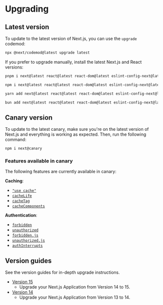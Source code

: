 # Upgrading

## Latest version

To update to the latest version of Next.js, you can use the `upgrade` codemod:

```bash filename="Terminal"
npx @next/codemod@latest upgrade latest
```

If you prefer to upgrade manually, install the latest Next.js and React versions:

```bash package="pnpm"
pnpm i next@latest react@latest react-dom@latest eslint-config-next@latest
```

```bash package="npm"
npm i next@latest react@latest react-dom@latest eslint-config-next@latest
```

```bash package="yarn"
yarn add next@latest react@latest react-dom@latest eslint-config-next@latest
```

```bash package="bun"
bun add next@latest react@latest react-dom@latest eslint-config-next@latest
```

## Canary version

To update to the latest canary, make sure you're on the latest version of Next.js and everything is working as expected. Then, run the following command:

```bash filename="Terminal"
npm i next@canary
```

### Features available in canary

The following features are currently available in canary:

**Caching**:

* [`"use cache"`](/docs/app/api-reference/directives/use-cache.md)
* [`cacheLife`](/docs/app/api-reference/functions/cacheLife.md)
* [`cacheTag`](/docs/app/api-reference/functions/cacheTag.md)
* [`cacheComponents`](/docs/app/api-reference/config/next-config-js/cacheComponents.md)

**Authentication**:

* [`forbidden`](/docs/app/api-reference/functions/forbidden.md)
* [`unauthorized`](/docs/app/api-reference/functions/unauthorized.md)
* [`forbidden.js`](/docs/app/api-reference/file-conventions/forbidden.md)
* [`unauthorized.js`](/docs/app/api-reference/file-conventions/unauthorized.md)
* [`authInterrupts`](/docs/app/api-reference/config/next-config-js/authInterrupts.md)

## Version guides

See the version guides for in-depth upgrade instructions.

- [Version 15](/docs/app/guides/upgrading/version-15.md)
  - Upgrade your Next.js Application from Version 14 to 15.
- [Version 14](/docs/app/guides/upgrading/version-14.md)
  - Upgrade your Next.js Application from Version 13 to 14.

<!-- markdownlint-configure-file
{
  "MD004": false,
  "MD059": false
}
-->
